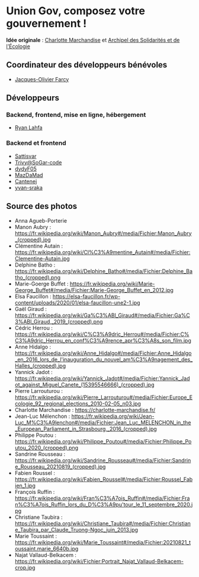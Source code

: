 # Union Gov, composez votre gouvernement !

**Idée originale** : [Charlotte Marchandise](https://charlotte-marchandise.fr) et [Archipel des Solidarités et de l'Écologie](https://archipel.ecolosolidaire.org/)

## Coordinateur des développeurs bénévoles

- [Jacques-Olivier Farcy](https://mapwa.net/static/)

## Développeurs

### Backend, frontend, mise en ligne, hébergement

- [Ryan Lahfa](https://ryan.lahfa.xyz/about-me.html)

### Backend et frontend

- [Sattisvar](https://github.com/sattisvar)
- [Trivy@SoGar-code](https://github.com/SoGar-code)
- [dydyF05](https://github.com/dydyF05)
- [MazDaMad](https://github.com/MazDaMada)
- [Cantenej](https://github.com/cantenej)
- [yvan-sraka](https://github.com/yvan-sraka)

## Source des photos

- Anna Agueb-Porterie
- Manon Aubry : <https://fr.wikipedia.org/wiki/Manon_Aubry#/media/Fichier:Manon_Aubry_(cropped).jpg>
- Clémentine Autain : <https://fr.wikipedia.org/wiki/Cl%C3%A9mentine_Autain#/media/Fichier:Clementine-Autain.jpg>
- Delphine Batho : <https://fr.wikipedia.org/wiki/Delphine_Batho#/media/Fichier:Delphine_Batho_(cropped).png>
- Marie-Goerge Buffet : <https://fr.wikipedia.org/wiki/Marie-George_Buffet#/media/Fichier:Marie-George_Buffet_en_2012.jpg>
- Elsa Faucillon : <https://elsa-faucillon.fr/wp-content/uploads/2020/01/elsa-faucillon-une2-1.jpg>
- Gaël Giraud : <https://fr.wikipedia.org/wiki/Ga%C3%ABl_Giraud#/media/Fichier:Ga%C3%ABl_Giraud,_2019_(cropped).png>
- Cédric Herrou : <https://fr.wikipedia.org/wiki/C%C3%A9dric_Herrou#/media/Fichier:C%C3%A9dric_Herrou_en_conf%C3%A9rence_apr%C3%A8s_son_film.jpg>
- Anne Hidalgo : <https://fr.wikipedia.org/wiki/Anne_Hidalgo#/media/Fichier:Anne_Hidalgo_en_2016_lors_de_l'inauguration_du_nouvel_am%C3%A9nagement_des_Halles_(cropped).jpg>
- Yannick Jadot : <https://fr.wikipedia.org/wiki/Yannick_Jadot#/media/Fichier:Yannick_Jadot_against_Miguel_Canete_(15395546666)_(cropped).jpg>
- Pierre Larrouturou : <https://fr.wikipedia.org/wiki/Pierre_Larrouturou#/media/Fichier:Europe_Ecologie_92_regional_elections_2010-02-05_n03.jpg>
- Charlotte Marchandise : <https://charlotte-marchandise.fr/>
- Jean-Luc Mélenchon : <https://fr.wikipedia.org/wiki/Jean-Luc_M%C3%A9lenchon#/media/Fichier:Jean_Luc_MELENCHON_in_the_European_Parliament_in_Strasbourg,_2016_(cropped).jpg>
- Philippe Poutou : <https://fr.wikipedia.org/wiki/Philippe_Poutou#/media/Fichier:Philippe_Poutou_2020_(cropped).png>
- Sandrine Rousseau : <https://fr.wikipedia.org/wiki/Sandrine_Rousseau#/media/Fichier:Sandrine_Rousseau_20210819_(cropped).jpg>
- Fabien Roussel : <https://fr.wikipedia.org/wiki/Fabien_Roussel#/media/Fichier:Roussel_Fabien_1.jpg>
- François Ruffin : <https://fr.wikipedia.org/wiki/Fran%C3%A7ois_Ruffin#/media/Fichier:Fran%C3%A7ois_Ruffin_lors_du_D%C3%A9pu'tour_le_11_septembre_2020.jpg>
- Christiane Taubira : <https://fr.wikipedia.org/wiki/Christiane_Taubira#/media/Fichier:Christiane_Taubira_par_Claude_Truong-Ngoc_juin_2013.jpg>
- Marie Toussaint : <https://fr.wikipedia.org/wiki/Marie_Toussaint#/media/Fichier:20210821_toussaint.marie_6640b.jpg>
- Najat Vallaud-Belkacem : <https://fr.wikipedia.org/wiki/Fichier:Portrait_Najat_Vallaud-Belkacem-crop.jpg>
